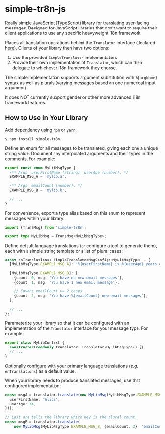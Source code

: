 # simple-tr8n-js
Really simple JavaScript (TypeScript) library for translating user-facing
messages. Designed for JavaScript libraries that don't want to require their
client applications to use any specific heavyweight i18n framework.

Places all translation operations behind the `Translator` interface (declared
[here](src/translator.ts)). Clients of your library then have two options:
1. Use the provided `SimpleTranslator` implementation.
2. Provide their own implementation of `Translator`, which can then delegate to
   whichever i18n framework they choose.

The simple implementation supports argument substitution with `%{argName}`
syntax as well as plurals (varying messages based on one numerical input
argument).

It does NOT currently support gender or other more advanced i18n framework
features.

## How to Use in Your Library

Add dependency using `npm` or `yarn`.

```bash
$ npm install simple-tr8n
```

Define an enum for all messages to be translated, giving each one a unique
string value. Document any interpolated arguments and their types in the
comments. For example:

```typescript
export const enum MyLibMsgType {
  /** Args: userFirstName (string), userAge (number). */
  EXAMPLE_MSG_A = 'mylib.a',

  /** Args: emailCount (number). */
  EXAMPLE_MSG_B = 'mylib.b',

  // ...
}
```

For convenience, export a type alias based on this enum to represent messages
within your library:

```typescript
import {TransMsg} from 'simple-tr8n';

export type MyLibMsg = TransMsg<MyLibMsgType>;
```

Define default language translations (or configure a tool to generate them),
each with a simple string template or a list of plural cases:

```typescript
const enTranslations: SimpleTranslatedMsgConfigs<MyLibMsgType> = {
  [MyLibMsgType.EXAMPLE_MSG_A]: '%{userFirstName} is %{userAge} years old',

  [MyLibMsgType.EXAMPLE_MSG_B]: [
    {count: 0, msg: 'You have no new email messages'},
    {count: 1, msg: 'You have 1 new email message'},

    // Covers emailCount >= 2 cases:
    {count: 2, msg: 'You have %{emailCount} new email messages'},
  ],

  // ...
};
```

Parameterize your library so that it can be configured with an implementation
of the `Translator` interface for your message type. For example:

```typescript
export class MyLibContext {
  constructor(readonly translator: Translator<MyLibMsgType>) {}
  // ...
}
```

Optionally configure with your primary language translations (*e.g.*
`enTranslations`) as a default value.

When your library needs to produce translated messages, use that configured
implementation:

```typescript
const msgA = translator.translate(new MyLibMsg(MyLibMsgType.EXAMPLE_MSG_A, {
  userFirstName: 'Alice',
  userAge: 34,
}));

// Last arg tells the library which key is the plural count.
const msgB = translator.translate(
    new MyLibMsg(MyLibMsgType.EXAMPLE_MSG_B, {emailCount: 3}, 'emailCount'));
```
